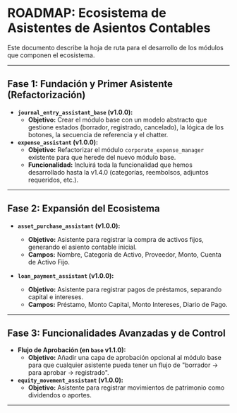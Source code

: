 # ROADMAP: Ecosistema de Asistentes de Asientos Contables

Este documento describe la hoja de ruta para el desarrollo de los módulos que componen el ecosistema.

---

## Fase 1: Fundación y Primer Asistente (Refactorización)

* **`journal_entry_assistant_base` (v1.0.0):**
  * **Objetivo:** Crear el módulo base con un modelo abstracto que gestione estados (borrador, registrado, cancelado), la lógica de los botones, la secuencia de referencia y el chatter.
* **`expense_assistant` (v1.0.0):**
  * **Objetivo:** Refactorizar el módulo `corporate_expense_manager` existente para que herede del nuevo módulo base.
  * **Funcionalidad:** Incluirá toda la funcionalidad que hemos desarrollado hasta la v1.4.0 (categorías, reembolsos, adjuntos requeridos, etc.).

---

## Fase 2: Expansión del Ecosistema

* **`asset_purchase_assistant` (v1.0.0):**
  * **Objetivo:** Asistente para registrar la compra de activos fijos, generando el asiento contable inicial.
  * **Campos:** Nombre, Categoría de Activo, Proveedor, Monto, Cuenta de Activo Fijo.

* **`loan_payment_assistant` (v1.0.0):**
  * **Objetivo:** Asistente para registrar pagos de préstamos, separando capital e intereses.
  * **Campos:** Préstamo, Monto Capital, Monto Intereses, Diario de Pago.

---

## Fase 3: Funcionalidades Avanzadas y de Control

* **Flujo de Aprobación (en `base` v1.1.0):**
  * **Objetivo:** Añadir una capa de aprobación opcional al módulo base para que cualquier asistente pueda tener un flujo de "borrador -> para aprobar -> registrado".
* **`equity_movement_assistant` (v1.0.0):**
  * **Objetivo:** Asistente para registrar movimientos de patrimonio como dividendos o aportes.

---
